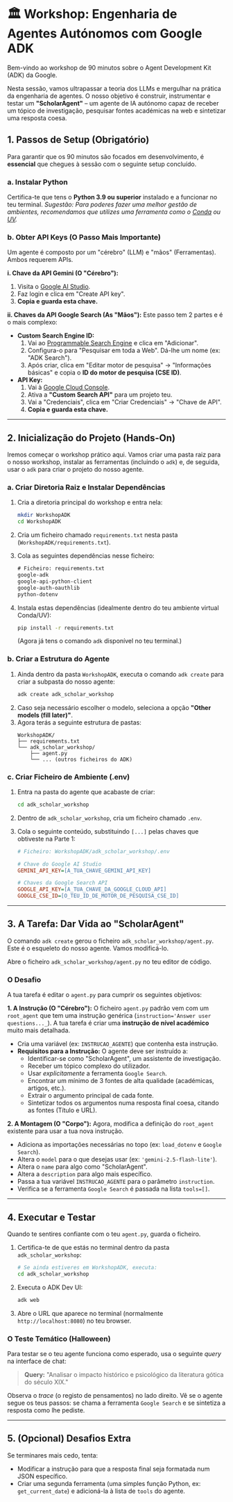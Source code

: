 # 🏛️ Workshop: Engenharia de Agentes Autónomos com Google ADK

Bem-vindo ao workshop de 90 minutos sobre o Agent Development Kit (ADK) da Google.

Nesta sessão, vamos ultrapassar a teoria dos LLMs e mergulhar na prática da engenharia de agentes. O nosso objetivo é construir, instrumentar e testar um **"ScholarAgent"** – um agente de IA autónomo capaz de receber um tópico de investigação, pesquisar fontes académicas na web e sintetizar uma resposta coesa.

## 1\. Passos de Setup (Obrigatório)

Para garantir que os 90 minutos são focados em desenvolvimento, é **essencial** que chegues à sessão com o seguinte setup concluído.

### a. Instalar Python

Certifica-te que tens o **Python 3.9 ou superior** instalado e a funcionar no teu terminal.
*Sugestão: Para poderes fazer uma melhor gestão de ambientes, recomendamos que utilizes uma ferramenta como o [Conda](https://docs.conda.io/en/latest/miniconda.html) ou [UV](https://github.com/astral-sh/uv).*

### b. Obter API Keys (O Passo Mais Importante)

Um agente é composto por um "cérebro" (LLM) e "mãos" (Ferramentas). Ambos requerem APIs.

**i. Chave da API Gemini (O "Cérebro"):**

1.  Visita o [Google AI Studio](https://aistudio.google.com/app/apikey).
2.  Faz login e clica em "Create API key".
3.  **Copia e guarda esta chave.**

**ii. Chaves da API Google Search (As "Mãos"):**
Este passo tem 2 partes e é o mais complexo:

  * **Custom Search Engine ID:**
    1.  Vai ao [Programmable Search Engine](https://programmablesearchengine.google.com/) e clica em "Adicionar".
    2.  Configura-o para "Pesquisar em toda a Web". Dá-lhe um nome (ex: "ADK Search").
    3.  Após criar, clica em "Editar motor de pesquisa" -\> "Informações básicas" e copia o **ID do motor de pesquisa (CSE ID)**.
  * **API Key:**
    1.  Vai à [Google Cloud Console](https://console.cloud.google.com/apis/library/customsearch.googleapis.com).
    2.  Ativa a **"Custom Search API"** para um projeto teu.
    3.  Vai a "Credenciais", clica em "Criar Credenciais" -\> "Chave de API".
    4.  **Copia e guarda esta chave.**

-----

## 2\. Inicialização do Projeto (Hands-On)

Iremos começar o workshop prático aqui. Vamos criar uma pasta raiz para o nosso workshop, instalar as ferramentas (incluindo o `adk`) e, de seguida, usar o `adk` para criar o projeto do nosso agente.

### a. Criar Diretoria Raiz e Instalar Dependências

1.  Cria a diretoria principal do workshop e entra nela:

    ```bash
    mkdir WorkshopADK
    cd WorkshopADK
    ```

2.  Cria um ficheiro chamado `requirements.txt` nesta pasta (`WorkshopADK/requirements.txt`).

3.  Cola as seguintes dependências nesse ficheiro:

    ```txt
    # Ficheiro: requirements.txt
    google-adk
    google-api-python-client
    google-auth-oauthlib
    python-dotenv
    ```

4.  Instala estas dependências (idealmente dentro do teu ambiente virtual Conda/UV):

    ```bash
    pip install -r requirements.txt
    ```

    (Agora já tens o comando `adk` disponível no teu terminal.)

### b. Criar a Estrutura do Agente

1.  Ainda dentro da pasta `WorkshopADK`, executa o comando `adk create` para criar a subpasta do nosso agente:
    ```bash
    adk create adk_scholar_workshop
    ```
2.  Caso seja necessário escolher o modelo, seleciona a opção **"Other models (fill later)"**.
3.  Agora terás a seguinte estrutura de pastas:
    ```
    WorkshopADK/
    ├── requirements.txt
    └── adk_scholar_workshop/
        ├── agent.py
        └── ... (outros ficheiros do ADK)
    ```

### c. Criar Ficheiro de Ambiente (.env)

1.  Entra na pasta do agente que acabaste de criar:

    ```bash
    cd adk_scholar_workshop
    ```

2.  Dentro de `adk_scholar_workshop`, cria um ficheiro chamado `.env`.

3.  Cola o seguinte conteúdo, substituindo `[...]` pelas chaves que obtiveste na Parte 1:

    ```ini
    # Ficheiro: WorkshopADK/adk_scholar_workshop/.env

    # Chave do Google AI Studio
    GEMINI_API_KEY=[A_TUA_CHAVE_GEMINI_API_KEY]

    # Chaves da Google Search API
    GOOGLE_API_KEY=[A_TUA_CHAVE_DA_GOOGLE_CLOUD_API]
    GOOGLE_CSE_ID=[O_TEU_ID_DE_MOTOR_DE_PESQUISA_CSE_ID]
    ```

-----

## 3\. A Tarefa: Dar Vida ao "ScholarAgent"

O comando `adk create` gerou o ficheiro `adk_scholar_workshop/agent.py`. Este é o esqueleto do nosso agente. Vamos modificá-lo.

Abre o ficheiro `adk_scholar_workshop/agent.py` no teu editor de código.

### O Desafio

A tua tarefa é editar o `agent.py` para cumprir os seguintes objetivos:

**1. A Instrução (O "Cérebro"):**
O ficheiro `agent.py` padrão vem com um `root_agent` que tem uma instrução genérica (`instruction='Answer user questions..._`). A tua tarefa é criar uma **instrução de nível académico** muito mais detalhada.

  * Cria uma variável (ex: `INSTRUCAO_AGENTE`) que contenha esta instrução.
  * **Requisitos para a Instrução:** O agente deve ser instruído a:
      * Identificar-se como "ScholarAgent", um assistente de investigação.
      * Receber um tópico complexo do utilizador.
      * Usar *explicitamente* a ferramenta `Google Search`.
      * Encontrar um mínimo de 3 fontes de alta qualidade (académicas, artigos, etc.).
      * Extrair o argumento principal de cada fonte.
      * Sintetizar todos os argumentos numa resposta final coesa, citando as fontes (Título e URL).

**2. A Montagem (O "Corpo"):**
Agora, modifica a definição do `root_agent` existente para usar a tua nova instrução.

  * Adiciona as importações necessárias no topo (ex: `load_dotenv` e `Google Search`).
  * Altera o `model` para o que desejas usar (ex: `'gemini-2.5-flash-lite'`).
  * Altera o `name` para algo como "ScholarAgent".
  * Altera a `description` para algo mais específico.
  * Passa a tua variável `INSTRUCAO_AGENTE` para o parâmetro `instruction`.
  * Verifica se a ferramenta `Google Search` é passada na lista `tools=[]`.

-----

## 4\. Executar e Testar

Quando te sentires confiante com o teu `agent.py`, guarda o ficheiro.

1.  Certifica-te de que estás no terminal dentro da pasta `adk_scholar_workshop`:
    ```bash
    # Se ainda estiveres em WorkshopADK, executa:
    cd adk_scholar_workshop
    ```
2.  Executa o ADK Dev UI:
    ```bash
    adk web
    ```
3.  Abre o URL que aparece no terminal (normalmente `http://localhost:8080`) no teu browser.

### O Teste Temático (Halloween)

Para testar se o teu agente funciona como esperado, usa o seguinte *query* na interface de chat:

> **Query:** "Analisar o impacto histórico e psicológico da literatura gótica do século XIX."

Observa o *trace* (o registo de pensamentos) no lado direito. Vê se o agente segue os teus passos: se chama a ferramenta `Google Search` e se sintetiza a resposta como lhe pediste.

-----

## 5\. (Opcional) Desafios Extra

Se terminares mais cedo, tenta:

  * Modificar a instrução para que a resposta final seja formatada num JSON específico.
  * Criar uma segunda ferramenta (uma simples função Python, ex: `get_current_date`) e adicioná-la à lista de `tools` do agente.